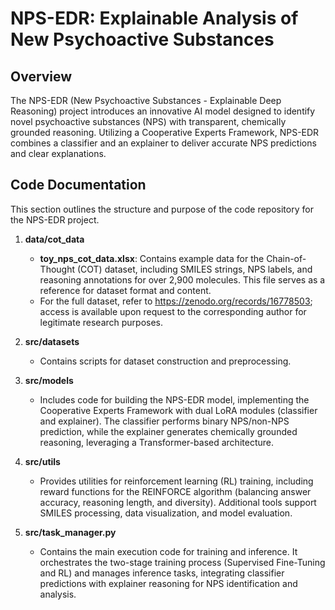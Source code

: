 # NPS-EDR: Explainable Analysis of New Psychoactive Substances

## Overview
The NPS-EDR (New Psychoactive Substances - Explainable Deep Reasoning) project introduces an innovative AI model designed to identify novel psychoactive substances (NPS) with transparent, chemically grounded reasoning. Utilizing a Cooperative Experts Framework, NPS-EDR combines a classifier and an explainer to deliver accurate NPS predictions and clear explanations.

## Code Documentation
This section outlines the structure and purpose of the code repository for the NPS-EDR project.

1. **data/cot_data**  
   - **toy_nps_cot_data.xlsx**: Contains example data for the Chain-of-Thought (COT) dataset, including SMILES strings, NPS labels, and reasoning annotations for over 2,900 molecules. This file serves as a reference for dataset format and content.
   - For the full dataset, refer to https://zenodo.org/records/16778503; access is available upon request to the corresponding author for legitimate research purposes.
2. **src/datasets**  
   - Contains scripts for dataset construction and preprocessing.

3. **src/models**  
   - Includes code for building the NPS-EDR model, implementing the Cooperative Experts Framework with dual LoRA modules (classifier and explainer). The classifier performs binary NPS/non-NPS prediction, while the explainer generates chemically grounded reasoning, leveraging a Transformer-based architecture.

4. **src/utils**  
   - Provides utilities for reinforcement learning (RL) training, including reward functions for the REINFORCE algorithm (balancing answer accuracy, reasoning length, and diversity). Additional tools support SMILES processing, data visualization, and model evaluation.

5. **src/task_manager.py**  
   - Contains the main execution code for training and inference. It orchestrates the two-stage training process (Supervised Fine-Tuning and RL) and manages inference tasks, integrating classifier predictions with explainer reasoning for NPS identification and analysis.
